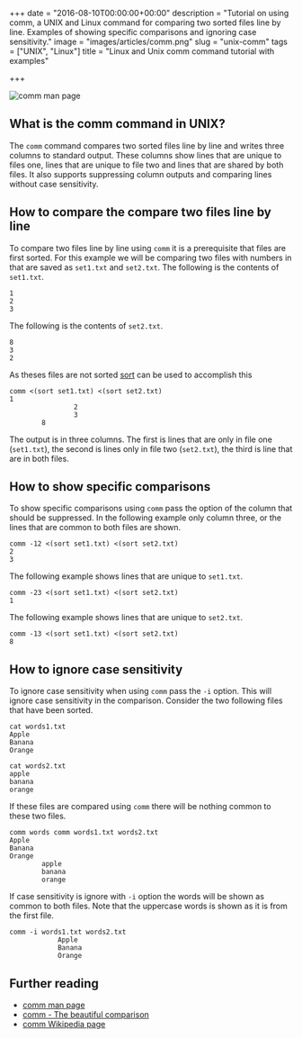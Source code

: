 +++
date = "2016-08-10T00:00:00+00:00"
description = "Tutorial on using comm, a UNIX and Linux command for comparing two sorted files line by line. Examples of showing specific comparisons and ignoring case sensitivity."
image = "images/articles/comm.png"
slug = "unix-comm"
tags = ["UNIX", "Linux"]
title = "Linux and Unix comm command tutorial with examples"

+++

![comm man page][1]

## What is the comm command in UNIX?

The `comm` command compares two sorted files line by line and writes three columns to standard output. These columns show lines that are unique to files one, lines that are unique to file two and lines that are shared by both files. It also supports suppressing column outputs and comparing lines without case sensitivity.


## How to compare the compare two files line by line

To compare two files line by line using `comm` it is a prerequisite that files are first sorted. For this example we will be comparing two files with numbers in that are saved as `set1.txt` and `set2.txt`. The following is the contents of `set1.txt`.

    1
    2
    3

The following is the contents of `set2.txt`.

    8
    3 
    2

As theses files are not sorted [sort][3] can be used to accomplish this

    comm <(sort set1.txt) <(sort set2.txt)
    1
                    2
                    3
            8

The output is in three columns. The first is lines that are only in file one (`set1.txt`), the second is lines only in file two (`set2.txt`), the third is line that are in both files.

## How to show specific comparisons 

To show specific comparisons using `comm` pass the option of the column that should be suppressed. In the following example only column three, or the lines that are common to both files are shown. 

    comm -12 <(sort set1.txt) <(sort set2.txt)
    2
    3

The following example shows lines that are unique to `set1.txt`.
    
    comm -23 <(sort set1.txt) <(sort set2.txt)
    1

The following example shows lines that are unique to `set2.txt`.

    comm -13 <(sort set1.txt) <(sort set2.txt)
    8

## How to ignore case sensitivity 

To ignore case sensitivity when using `comm` pass the `-i` option. This will ignore case sensitivity in the comparison. Consider the two following files that have been sorted.

    cat words1.txt
    Apple
    Banana
    Orange

    cat words2.txt
    apple
    banana
    orange

If these files are compared using `comm` there will be nothing common to these two files.

    comm words comm words1.txt words2.txt
    Apple
    Banana
    Orange
            apple
            banana
            orange

If case sensitivity is ignore with `-i` option the words will be shown as common to both files. Note that the uppercase words is shown as it is from the first file.

    comm -i words1.txt words2.txt
                Apple
                Banana
                Orange

## Further reading

* [comm man page][2]
* [comm - The beautiful comparison][4]
* [comm Wikipedia page][5]


[1]: /images/articles/comm.png
[2]: http://linux.die.net/man/1/comm
[3]: /unix-sort/
[4]: http://www.theunixschool.com/2011/03/comm-beautiful-comparison.html
[5]: https://en.wikipedia.org/wiki/Comm

